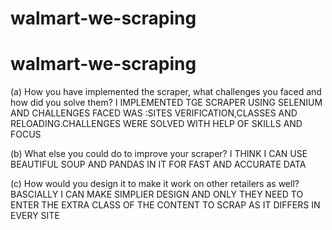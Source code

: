 # walmart-we-scraping
# walmart-we-scraping
(a) How you have implemented the scraper, what challenges you faced and how did you solve them?
I IMPLEMENTED TGE SCRAPER USING SELENIUM AND CHALLENGES FACED WAS :SITES VERIFICATION,CLASSES AND RELOADING.CHALLENGES WERE SOLVED WITH HELP OF SKILLS AND FOCUS

(b) What else you could do to improve your scraper?
I THINK I CAN USE BEAUTIFUL SOUP AND PANDAS IN IT FOR FAST AND ACCURATE DATA

(c) How would you design it to make it work on other retailers as well?
BASCIALLY I CAN MAKE SIMPLIER DESIGN AND ONLY THEY NEED TO ENTER THE EXTRA CLASS OF THE CONTENT TO SCRAP AS IT DIFFERS IN EVERY SITE
